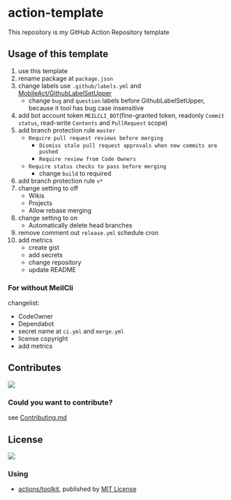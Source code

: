 # action-template
This repository is my GitHub Action Repository template

## Usage of this template
1. use this template
1. rename package at `package.json`
1. change labels use `.github/labels.yml` and [MobileAct/GithubLabelSetUpper](https://github.com/MobileAct/GithubLabelSetUpper)
   - change `bug` and `question` labels before GithubLabelSetUpper, because it tool has bug case insensitive
1. add bot account token `MEILCLI_BOT`(fine-granted token, readonly `Commit status`, read-write `Contents` and `PullRequest` scope)
1. add branch protection rule `master`
   - `Require pull request reviews before merging`
     - `Dismiss stale pull request approvals when new commits are pushed`
     - `Require review from Code Owners`
   - `Require status checks to pass before merging`
     - change `build` to required
1. add branch protection rule `v*`
1. change setting to off
   - Wikis
   - Projects
   - Allow rebase merging
1. change setting to on
    - Automatically delete head branches
1. remove comment out `release.yml` schedule cron
1. add metrics
   - create gist
   - add secrets
   - change repository
   - update README

### For without MeilCli
changelist:
- CodeOwner
- Dependabot
- secret name at `ci.yml` and `merge.yml`
- license copyright
- add metrics

## Contributes
[<img src="https://gist.github.com/MeilCli/a868dd04410c3db570788e6449f48f81/raw/6f528257820a27dfcb81f4fae023a8c734aed21f/metrics_contributors.svg">](https://github.com/MeilCli/action-template/graphs/contributors)

### Could you want to contribute?
see [Contributing.md](./.github/CONTRIBUTING.md)

## License
[<img src="https://gist.github.com/MeilCli/a868dd04410c3db570788e6449f48f81/raw/6f528257820a27dfcb81f4fae023a8c734aed21f/metrics_licenses.svg">](LICENSE.txt)

### Using
- [actions/toolkit](https://github.com/actions/toolkit), published by [MIT License](https://github.com/actions/toolkit/blob/master/LICENSE.md)